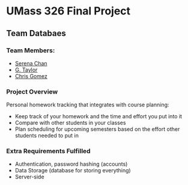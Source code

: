 # UMass 326 Final Project
## Team Databaes

### Team Members:

* [Serena Chan](team/serena.md)
* [G. Taylor](team/taylor.md)
* [Chris Gomez](team/chris.md)

### Project Overview

Personal homework tracking that integrates with course planning:

* Keep track of your homework and the time and effort you put into it
* Compare with other students in your classes
* Plan scheduling for upcoming semesters based on the effort other students needed to put in

### Extra Requirements Fulfilled

 * Authentication, password hashing (accounts)
 * Data Storage (database for storing everything)
 * Server-side